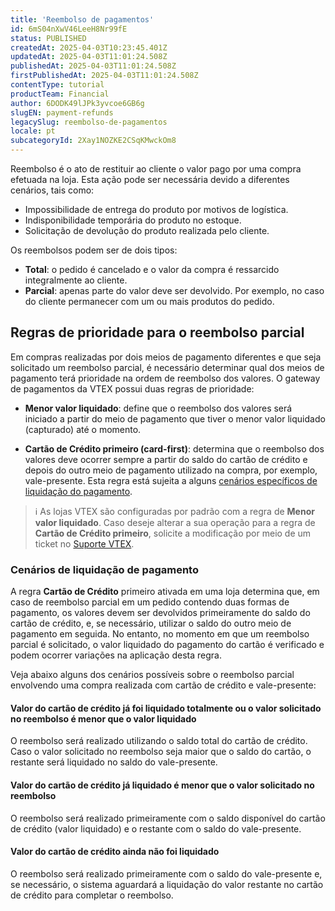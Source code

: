 ```yaml
---
title: 'Reembolso de pagamentos'
id: 6mS04nXwV46LeeH8Nr99fE
status: PUBLISHED
createdAt: 2025-04-03T10:23:45.401Z
updatedAt: 2025-04-03T11:01:24.508Z
publishedAt: 2025-04-03T11:01:24.508Z
firstPublishedAt: 2025-04-03T11:01:24.508Z
contentType: tutorial
productTeam: Financial
author: 6DODK49lJPk3yvcoe6GB6g
slugEN: payment-refunds
legacySlug: reembolso-de-pagamentos
locale: pt
subcategoryId: 2Xay1NOZKE2CSqKMwckOm8
---
```


Reembolso é o ato de restituir ao cliente o valor pago por uma compra efetuada na loja. Esta ação pode ser necessária devido a diferentes cenários, tais como:

- Impossibilidade de entrega do produto por motivos de logística.
- Indisponibilidade temporária do produto no estoque.
- Solicitação de devolução do produto realizada pelo cliente. 

Os reembolsos podem ser de dois tipos:

- __Total__: o pedido é cancelado e o valor da compra é ressarcido integralmente ao cliente.
- __Parcial__: apenas parte do valor deve ser devolvido. Por exemplo, no caso do cliente permanecer com um ou mais produtos do pedido.

## Regras de prioridade para o reembolso parcial

Em compras realizadas por dois meios de pagamento diferentes e que seja solicitado um reembolso parcial, é necessário determinar qual dos meios de pagamento terá prioridade na ordem de reembolso dos valores. O gateway de pagamentos da VTEX possui duas regras de prioridade:

- __Menor valor liquidado__: define que o reembolso dos valores será iniciado a partir do meio de pagamento que tiver o menor valor liquidado (capturado) até o momento.

- __Cartão de Crédito primeiro (card-first)__: determina que o reembolso dos valores deve ocorrer sempre a partir do saldo do cartão de crédito e depois do outro meio de pagamento utilizado na compra, por exemplo, vale-presente. Esta regra está sujeita a alguns [cenários específicos de liquidação do pagamento](#cenarios-de-liquidacao-de-pagamento).

> ℹ️ As lojas VTEX são configuradas por padrão com a regra de **Menor valor liquidado**. Caso deseje alterar a sua operação para a regra de **Cartão de Crédito primeiro**, solicite a modificação por meio de um ticket no [Suporte VTEX](https://help.vtex.com/pt/support).

### Cenários de liquidação de pagamento

A regra __Cartão de Crédito__ primeiro ativada em uma loja determina que, em caso de reembolso parcial em um pedido contendo duas formas de pagamento, os valores devem ser devolvidos primeiramente do saldo do cartão de crédito, e, se necessário, utilizar o saldo do outro meio de pagamento em seguida. No entanto, no momento em que um reembolso parcial é solicitado, o valor liquidado do pagamento do cartão é verificado e podem ocorrer variações na aplicação desta regra.

Veja abaixo alguns dos cenários possíveis sobre o reembolso parcial envolvendo uma compra realizada com cartão de crédito e vale-presente:

#### Valor do cartão de crédito já foi liquidado totalmente ou o valor solicitado no reembolso é menor que o valor liquidado

O reembolso será realizado utilizando o saldo total do cartão de crédito. Caso o valor solicitado no reembolso seja maior que o saldo do cartão, o restante será liquidado no saldo do vale-presente.

#### Valor do cartão de crédito já liquidado é menor que o valor solicitado no reembolso 

O reembolso será realizado primeiramente com o saldo disponível do cartão de crédito (valor liquidado) e o restante com o saldo do vale-presente.

#### Valor do cartão de crédito ainda não foi liquidado

O reembolso será realizado primeiramente com o saldo do vale-presente e, se necessário, o sistema aguardará a liquidação do valor restante no cartão de crédito para completar o reembolso.
